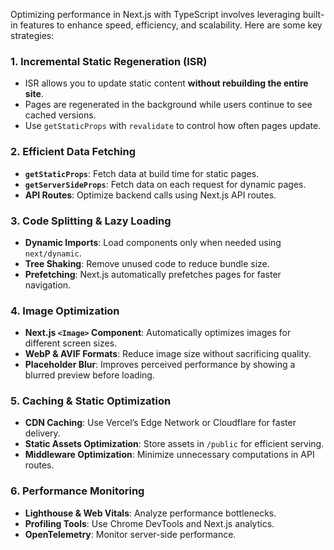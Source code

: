 Optimizing performance in Next.js with TypeScript involves leveraging built-in features to enhance speed, efficiency, and scalability. Here are some key strategies:

### **1. Incremental Static Regeneration (ISR)**
- ISR allows you to update static content **without rebuilding the entire site**.
- Pages are regenerated in the background while users continue to see cached versions.
- Use `getStaticProps` with `revalidate` to control how often pages update.

### **2. Efficient Data Fetching**
- **`getStaticProps`**: Fetch data at build time for static pages.
- **`getServerSideProps`**: Fetch data on each request for dynamic pages.
- **API Routes**: Optimize backend calls using Next.js API routes.

### **3. Code Splitting & Lazy Loading**
- **Dynamic Imports**: Load components only when needed using `next/dynamic`.
- **Tree Shaking**: Remove unused code to reduce bundle size.
- **Prefetching**: Next.js automatically prefetches pages for faster navigation.

### **4. Image Optimization**
- **Next.js `<Image>` Component**: Automatically optimizes images for different screen sizes.
- **WebP & AVIF Formats**: Reduce image size without sacrificing quality.
- **Placeholder Blur**: Improves perceived performance by showing a blurred preview before loading.

### **5. Caching & Static Optimization**
- **CDN Caching**: Use Vercel’s Edge Network or Cloudflare for faster delivery.
- **Static Assets Optimization**: Store assets in `/public` for efficient serving.
- **Middleware Optimization**: Minimize unnecessary computations in API routes.

### **6. Performance Monitoring**
- **Lighthouse & Web Vitals**: Analyze performance bottlenecks.
- **Profiling Tools**: Use Chrome DevTools and Next.js analytics.
- **OpenTelemetry**: Monitor server-side performance.
